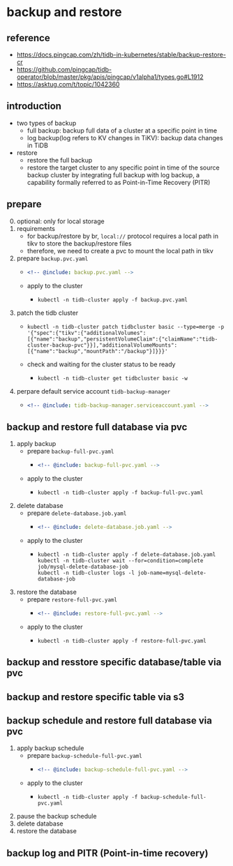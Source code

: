 # backup and restore

## reference

* https://docs.pingcap.com/zh/tidb-in-kubernetes/stable/backup-restore-cr
* https://github.com/pingcap/tidb-operator/blob/master/pkg/apis/pingcap/v1alpha1/types.go#L1912
* https://asktug.com/t/topic/1042360

## introduction

* two types of backup
    * full backup: backup full data of a cluster at a specific point in time
    * log backup(log refers to KV changes in TiKV): backup data changes in TiDB
* restore
    * restore the full backup
    * restore the target cluster to any specific point in time of the source backup cluster by integrating full backup with log backup, a capability formally referred to as Point-in-Time Recovery (PITR)

## prepare

0. optional: only for local storage
1. requirements
    * for backup/restore by br, `local://` protocol requires a local path in tikv to store the backup/restore files
    * therefore, we need to create a pvc to mount the local path in tikv
2. prepare `backup.pvc.yaml`
    * ```yaml
      <!-- @include: backup.pvc.yaml -->
      ```
    * apply to the cluster
        + ```shell
          kubectl -n tidb-cluster apply -f backup.pvc.yaml
          ```
3. patch the tidb cluster
    * ```shell
      kubectl -n tidb-cluster patch tidbcluster basic --type=merge -p '{"spec":{"tikv":{"additionalVolumes":[{"name":"backup","persistentVolumeClaim":{"claimName":"tidb-cluster-backup-pvc"}}],"additionalVolumeMounts":[{"name":"backup","mountPath":"/backup"}]}}}'
      ```
    * check and waiting for the cluster status to be ready
        + ```shell
          kubectl -n tidb-cluster get tidbcluster basic -w
          ```
4. perpare default service account `tidb-backup-manager`
    * ```yaml
      <!-- @include: tidb-backup-manager.serviceaccount.yaml -->
      ```

## backup and restore full database via pvc

1. apply backup
    * prepare `backup-full-pvc.yaml`
        + ```yaml
          <!-- @include: backup-full-pvc.yaml -->
          ```
    * apply to the cluster
        + ```shell
          kubectl -n tidb-cluster apply -f backup-full-pvc.yaml
          ```
2. delete database
    * prepare `delete-database.job.yaml`
        + ```yaml
          <!-- @include: delete-database.job.yaml -->
          ```
    * apply to the cluster
        + ```shell
          kubectl -n tidb-cluster apply -f delete-database.job.yaml
          kubectl -n tidb-cluster wait --for=condition=complete job/mysql-delete-database-job
          kubectl -n tidb-cluster logs -l job-name=mysql-delete-database-job
          ```
3. restore the database
    * prepare `restore-full-pvc.yaml`
        + ```yaml
          <!-- @include: restore-full-pvc.yaml -->
          ```
    * apply to the cluster
        + ```shell
          kubectl -n tidb-cluster apply -f restore-full-pvc.yaml
          ```

## backup and resstore specific database/table via pvc

## backup and restore specific table via s3

## backup schedule and restore full database via pvc

1. apply backup schedule
    * prepare `backup-schedule-full-pvc.yaml`
        + ```yaml
          <!-- @include: backup-schedule-full-pvc.yaml -->
          ```
    * apply to the cluster
        + ```shell
          kubectl -n tidb-cluster apply -f backup-schedule-full-pvc.yaml
          ```
2. pause the backup schedule
3. delete database
4. restore the database

## backup log and PITR (Point-in-time recovery)
